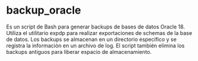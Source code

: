 # backup_oracle
Es un script de Bash para generar backups de bases de datos Oracle 18. Utiliza el utilitario expdp para realizar exportaciones de schemas de la base de datos. Los backups se almacenan en un directorio específico y se registra la información en un archivo de log. El script también elimina los backups antiguos para liberar espacio de almacenamiento.
